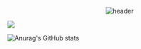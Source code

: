 <div align="center">
  
![header](https://capsule-render.vercel.app/api?type=Cylinder&text=DabinJang)
</div>


<img src="https://img.shields.io/badge/Python-3776AB?style=flat-square&logo=
  Python&logoColor=3776AB"/>


![Anurag's GitHub stats](https://github-readme-stats.vercel.app/api?username=DabinJang&show_icons=true&theme=radical)
<!--
**DabinJang/DabinJang** is a ✨ _special_ ✨ repository because its `README.md` (this file) appears on your GitHub profile.

Here are some ideas to get you started:

- 🔭 I’m currently working on ...
- 🌱 I’m currently learning ...
- 👯 I’m looking to collaborate on ...
- 🤔 I’m looking for help with ...
- 💬 Ask me about ...
- 📫 How to reach me: ...
- 😄 Pronouns: ...
- ⚡ Fun fact: ...
-->
